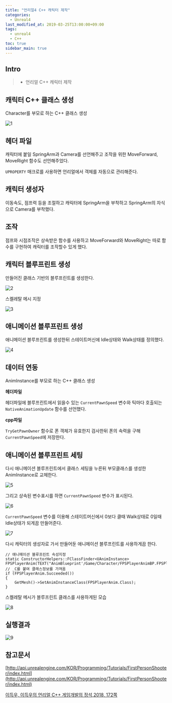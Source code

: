 ```yaml
---
title: "언리얼4 C++ 캐릭터 제작"
categories: 
  - Unreal4
last_modified_at: 2019-03-25T13:00:00+09:00
tags: 
  - unreal4 
  - C++
toc: true
sidebar_main: true
---
```


## Intro

> - 언리얼 C++ 캐릭터 제작

## 캐릭터 C++ 클래스 생성

Character를 부모로 하는 C++ 클래스 생성

![1](https://github.com/lesslate/lesslate.github.io/blob/master/assets/img/Unreal/createCharacter/1.png?raw=true)

## 헤더 파일

<script src="https://gist.github.com/lesslate/73d3bac83fcc9e499f6b89e2b974f067.js"></script>

캐릭터에 붙일 SpringArm과 Camera를 선언해주고 조작을 위한 MoveForward, MoveRight 함수도 선언해주었다.

`UPROPERTY` 매크로를 사용하면 언리얼에서 객체를 자동으로 관리해준다.

## 캐릭터 생성자

<script src="https://gist.github.com/lesslate/3301a9d918b46c92894161ac70595464.js"></script>

이동속도, 점프력 등을 조절하고 캐릭터에 SpringArm을 부착하고 SpringArm의 자식으로 Camera를 부착했다.


## 조작

<script src="https://gist.github.com/lesslate/542d2a9c74195cb4a84beb4fa925468c.js"></script>

점프와 시점조작은 상속받은 함수를 사용하고 MoveForward와 MoveRight는 따로 함수를 구현하여 캐릭터를 조작할수 있게 했다.


## 캐릭터 블루프린트 생성

만들어진 클래스 기반의 블루프린트를 생성한다.

![2](https://github.com/lesslate/lesslate.github.io/blob/master/assets/img/Unreal/createCharacter/2.png?raw=true)

스켈레탈 메시 지정

![3](https://github.com/lesslate/lesslate.github.io/blob/master/assets/img/Unreal/createCharacter/3.png?raw=true) 

## 애니메이션 블루프린트 생성

애니메이션 블루프린트를 생성한뒤 스테이트머신에 Idle상태와 Walk상태를 정의했다.

![4](https://github.com/lesslate/lesslate.github.io/blob/master/assets/img/Unreal/createCharacter/4.png?raw=true)

## 데이터 연동

AnimInstance를 부모로 하는 C++ 클래스 생성

**헤더파일**

<script src="https://gist.github.com/lesslate/290c062998c519e0ed11d5d581becf81.js"></script>

헤더파일에 블루프린트에서 읽을수 있는 `CurrentPawnSpeed` 변수와 틱마다 호출되는 `NativeAnimationUpdate` 함수를 선언했다.

**cpp파일**

<script src="https://gist.github.com/lesslate/82896652b05b358b41b400bd94e2d4ce.js"></script>

`TryGetPawnOwner` 함수로 폰 객체가 유효한지 검사한뒤 폰의 속력을 구해 `CurrentPawnSpeed`에 저장한다.

## 애니메이션 블루프린트 세팅

다시 애니메이션 블루프린트에서 클래스 세팅을 누른뒤 부모클래스를 생성한 AnimInstance로 교체한다.

![5](https://github.com/lesslate/lesslate.github.io/blob/master/assets/img/Unreal/createCharacter/5.png?raw=true)

그리고 상속된 변수표시를 하면 `CurrentPawnSpeed` 변수가 표시된다. 

![6](https://github.com/lesslate/lesslate.github.io/blob/master/assets/img/Unreal/createCharacter/6.png?raw=true)

`CurrentPawnSpeed` 변수를 이용해 스테이트머신에서 0보다 클때 Walk상태로 0일때 Idle상태가 되게끔 만들어준다.

![7](https://github.com/lesslate/lesslate.github.io/blob/master/assets/img/Unreal/createCharacter/7.png?raw=true)


다시 캐릭터의 생성자로 가서 만들어둔 애니메이션 블루프린트를 사용하게끔 한다.

```
// 애니메이션 블루프린트 속성지정
static ConstructorHelpers::FClassFinder<UAnimInstance> 
FPSPlayerAnim(TEXT("AnimBlueprint'/Game/Character/FPSPlayerAnimBP.FPSPlayerAnimBP_C'")); // _C를 붙여 클래스정보를 가져옴
if (FPSPlayerAnim.Succeeded())
{
    GetMesh()->SetAnimInstanceClass(FPSPlayerAnim.Class);
}
```

스켈레탈 메시가 블루프린트 클래스를 사용하게된 모습

![8](https://github.com/lesslate/lesslate.github.io/blob/master/assets/img/Unreal/createCharacter/8.png?raw=true)

## 실행결과

![9](https://github.com/lesslate/lesslate.github.io/blob/master/assets/img/Unreal/createCharacter/GIF.gif?raw=true)

## 참고문서

[http://api.unrealengine.com/KOR/Programming/Tutorials/FirstPersonShooter/index.html](http://api.unrealengine.com/KOR/Programming/Tutorials/FirstPersonShooter/index.html)

[이득우, 이득우의 언리얼 C++ 게임개발의 정석,2018, 172쪽](http://acornpub.co.kr/book/unreal-c)

